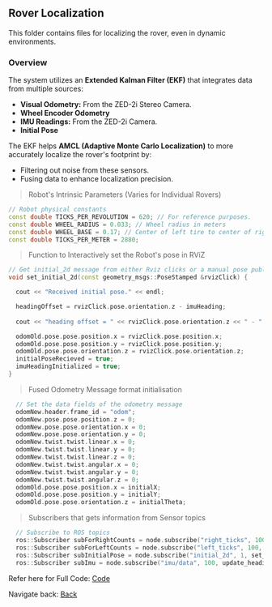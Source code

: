 ## Rover Localization

This folder contains files for localizing the rover, even in dynamic environments.

### Overview

The system utilizes an **Extended Kalman Filter (EKF)** that integrates data from multiple sources:

- **Visual Odometry:** From the ZED-2i Stereo Camera.
- **Wheel Encoder Odometry**
- **IMU Readings:** From the ZED-2i Camera.
- **Initial Pose**

The EKF helps **AMCL (Adaptive Monte Carlo Localization)** to more accurately localize the rover's footprint by:
- Filtering out noise from these sensors.
- Fusing data to enhance localization precision.


> Robot's Intrinsic Parameters (Varies for Individual Rovers)

```cpp
// Robot physical constants
const double TICKS_PER_REVOLUTION = 620; // For reference purposes.
const double WHEEL_RADIUS = 0.033; // Wheel radius in meters
const double WHEEL_BASE = 0.17; // Center of left tire to center of right tire
const double TICKS_PER_METER = 2880;
```

> Function to Interactively set the Robot's pose in RViZ

```cpp
// Get initial_2d message from either Rviz clicks or a manual pose publisher
void set_initial_2d(const geometry_msgs::PoseStamped &rvizClick) {

  cout << "Received initial pose." << endl;

  headingOffset = rvizClick.pose.orientation.z - imuHeading;
  
  cout << "heading offset = " << rvizClick.pose.orientation.z << " - " << imuHeading << " = " << headingOffset << endl;

  odomOld.pose.pose.position.x = rvizClick.pose.position.x;
  odomOld.pose.pose.position.y = rvizClick.pose.position.y;
  odomOld.pose.pose.orientation.z = rvizClick.pose.orientation.z;
  initialPoseRecieved = true;
  imuHeadingInitialized = true;
}
```

> Fused Odometry Message format initialisation

```cpp
  // Set the data fields of the odometry message
  odomNew.header.frame_id = "odom";
  odomNew.pose.pose.position.z = 0;
  odomNew.pose.pose.orientation.x = 0;
  odomNew.pose.pose.orientation.y = 0;
  odomNew.twist.twist.linear.x = 0;
  odomNew.twist.twist.linear.y = 0;
  odomNew.twist.twist.linear.z = 0;
  odomNew.twist.twist.angular.x = 0;
  odomNew.twist.twist.angular.y = 0;
  odomNew.twist.twist.angular.z = 0;
  odomOld.pose.pose.position.x = initialX;
  odomOld.pose.pose.position.y = initialY;
  odomOld.pose.pose.orientation.z = initialTheta;
```

> Subscribers that gets information from Sensor topics

```cpp
  // Subscribe to ROS topics
  ros::Subscriber subForRightCounts = node.subscribe("right_ticks", 100, Calc_Right, ros::TransportHints().tcpNoDelay());
  ros::Subscriber subForLeftCounts = node.subscribe("left_ticks", 100, Calc_Left, ros::TransportHints().tcpNoDelay());
  ros::Subscriber subInitialPose = node.subscribe("initial_2d", 1, set_initial_2d);
  ros::Subscriber subImu = node.subscribe("imu/data", 100, update_heading);
```

Refer here for Full Code: [Code](https://github.com/Adipks/autonomous_navigation/blob/main/localization_data_pub/src/ekf_odom_pub.cpp)

Navigate back: [Back](https://github.com/Adipks/autonomous_navigation?tab=readme-ov-file)
